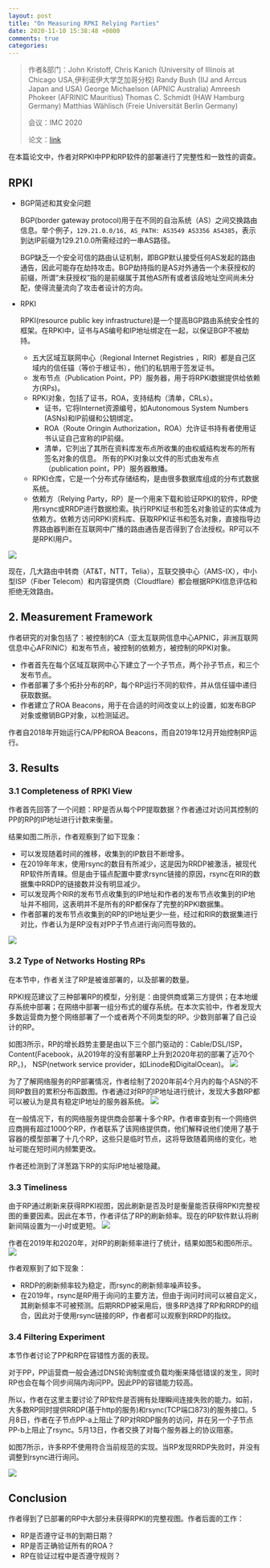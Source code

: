 ```yaml
---
layout: post
title: "On Measuring RPKI Relying Parties"
date: 2020-11-10 15:38:48 +0800
comments: true
categories: 
---
```


> 作者&部门：John Kristoff, Chris Kanich (University of Illinois at Chicago USA,伊利诺伊大学芝加哥分校)
> Randy Bush (IIJ and Arrcus Japan and USA)
> George Michaelson (APNIC Australia)
> Amreesh Phokeer (AFRINIC Mauritius)
> Thomas C. Schmidt (HAW Hamburg Germany)
> Matthias Wählisch (Freie Universität Berlin Germany)
> 
> 会议：IMC 2020
> 
> 论文：[link](https://dl.acm.org/doi/pdf/10.1145/3419394.3423622)

在本篇论文中，作者对RPKI中PP和RP软件的部署进行了完整性和一致性的调查。

<!-- more -->

## RPKI

- BGP简述和其安全问题

    BGP(border gateway protocol)用于在不同的自治系统（AS）之间交换路由信息。举个例子，`129.21.0.0/16, AS_PATH: AS3549 AS3356 AS4385`，表示到达IP前缀为129.21.0.0所需经过的一串AS路径。

    BGP缺乏一个安全可信的路由认证机制，即BGP默认接受任何AS发起的路由通告，因此可能存在劫持攻击。BGP劫持指的是AS对外通告一个未获授权的前缀，所谓“未获授权”指的是前缀属于其他AS所有或者该段地址空间尚未分配，使得流量流向了攻击者设计的方向。

- RPKI

    RPKI(resource public key infrastructure)是一个提高BGP路由系统安全性的框架。在RPKI中，证书与AS编号和IP地址绑定在一起，以保证BGP不被劫持。

    - 五大区域互联网中心（Regional Internet Registries ，RIR）都是自己区域内的信任锚（等价于根证书），他们的私钥用于签发证书。
    - 发布节点（Publication Point，PP）服务器，用于将RPKI数据提供给依赖方(RPs)。
    - RPKI对象，包括了证书，ROA，支持结构（清单，CRLs）。
        - 证书，它将Internet资源编号，如Autonomous System Numbers (ASNs)和IP前缀和公钥绑定。
        - ROA（Route Oringin Authorization，ROA）允许证书持有者使用证书认证自己宣称的IP前缀。
        - 清单，它列出了其所在资料库发布点所收集的由权威结构发布的所有签名对象的信息。
        所有的PKI对象以文件的形式由发布点（publication point，PP）服务器散播。
    - RPKI仓库，它是一个分布式存储结构，是由很多数据库组成的分布式数据系统。
    - 依赖方（Relying Party，RP）是一个用来下载和验证RPKI的软件，RP使用rsync或RRDP进行数据检索。执行RPKI证书和签名对象验证的实体成为依赖方。依赖方访问RPKI资料库、获取RPKI证书和签名对象，直接指导边界路由器判断在互联网中广播的路由通告是否得到了合法授权。RP可以不是RPKI用户。

![](/images/2020-11-10/uploads/upload_0584de54a4c45724e5cf2cd7b539fd6d.png)

现在，几大路由中转商（AT&T，NTT，Telia），互联交换中心（AMS-IX），中小型ISP（Fiber Telecom）和内容提供商（Cloudflare）都会根据RPKI信息评估和拒绝无效路由。

## 2. Measurement Framework
作者研究的对象包括了：被控制的CA（亚太互联网信息中心APNIC，非洲互联网信息中心AFRINIC）和发布节点，被控制的依赖方，被控制的RPKI对象。

- 作者首先在每个区域互联网中心下建立了一个子节点，两个孙子节点，和三个发布节点。
- 作者部署了多个拓扑分布的RP，每个RP运行不同的软件，并从信任锚中递归获取数据。
- 作者建立了ROA Beacons，用于在合适的时间改变以上的设置，如发布BGP对象或撤销BGP对象，以检测延迟。

作者自2018年开始运行CA/PP和ROA Beacons，而自2019年12月开始控制RP运行。

## 3. Results

### 3.1 Completeness of RPKI View

作者首先回答了一个问题：RP是否从每个PP提取数据？作者通过对访问其控制的PP的RP的IP地址进行计数来衡量。

结果如图二所示，作者观察到了如下现象：
 - 可以发现随着时间的推移，收集到的IP数目不断增多。
 - 在2019年年末，使用rsync的数目有所减少，这是因为RRDP被激活，被现代RP软件所青睐。但是由于锚点配置中要求rsync链接的原因，rsync在RIR的数据集中RRDP的链接数并没有明显减少。
 - 可以发现两个RIR的发布节点收集到的IP地址和作者的发布节点收集到的IP地址并不相同，这表明并不是所有的RP都保存了完整的RPKI数据集。
 - 作者部署的发布节点收集到的RP的IP地址更少一些，经过和RIR的数据集进行对比，作者认为是RP没有对PP子节点进行询问而导致的。

![](/images/2020-11-10/uploads/upload_1980dca357022701525187dfee1d889a.png)


### 3.2 Type of Networks Hosting RPs

在本节中，作者关注了RP是被谁部署的，以及部署的数量。

RPKI规范建议了三种部署RP的模型，分别是：由提供商或第三方提供；在本地缓存系统中部署；在网络中部署一组分布式的缓存系统。在本次实验中，作者发现大多数运营商为整个网络部署了一个或者两个不同类型的RP。少数则部署了自己设计的RP。

如图3所示，RP的增长趋势主要是由以下三个部门驱动的：Cable/DSL/ISP，Content(Facebook，从2019年的没有部署RP上升到2020年初的部署了近70个RP。)， NSP(network service provider，如Linode和DigitalOcean)。
![](/images/2020-11-10/uploads/upload_0f33c61569b1279a71346197b035f71f.png)


为了了解网络服务的RP部署情况，作者绘制了2020年前4个月内的每个ASN的不同RP数目的累积分布函数图。作者通过对RP的IP地址进行统计，发现大多数RP都可以被认为是具有稳定IP地址的服务器系统。
![](/images/2020-11-10/uploads/upload_b019f34a024bb4cddf285afffb2c9d88.png)


在一般情况下，有的网络服务提供商会部署十多个RP。作者审查到有一个网络供应商拥有超过1000个RP，作者联系了该网络提供商，他们解释说他们使用了基于容器的模型部署了十几个RP，这些只是临时节点，这将导致随着网络的变化，地址可能在短时间内频繁更改。

作者还检测到了洋葱路下RP的实际IP地址被隐藏。

### 3.3 Timeliness

由于RP通过刷新来获得RPKI视图，因此刷新是否及时是衡量能否获得RPKI完整视图的重要因素。因此在本节，作者评估了RP的刷新频率。现在的RP软件默认将刷新间隔设置为一小时或更短。
![](/images/2020-11-10/uploads/upload_f342d25533eaeff33ef3de5ff6402941.png)

作者在2019年和2020年，对RP的刷新频率进行了统计，结果如图5和图6所示。
![](/images/2020-11-10/uploads/upload_470ba9b2bf406090a95bf706ec638e71.png)

作者观察到了如下现象：
- RRDP的刷新频率较为稳定，而rsync的刷新频率噪声较多。
- 在2019年，rsync是RP用于询问的主要方法，但由于询问时间可以被自定义，其刷新频率不可被预测。后期RRDP被采用后，很多RP选择了RP和RRDP的组合，因此对于使用rsync链接的RP，作者都可以观察到RRDP的指纹。


### 3.4 Filtering Experiment
本节作者讨论了PP和RP在容错性方面的表现。

对于PP，PP运营商一般会通过DNS轮询制度或负载均衡来降低错误的发生，同时RP也会在每个同步间隔内询问PP。因此PP的容错能力较高。

所以，作者在这里主要讨论了RP软件是否拥有处理瞬间连接失败的能力。如前，大多数RP同时提供RRDP(基于http的服务)和rsync(TCP端口873)的服务接口。5月8日，作者在子节点PP-a上阻止了RP对RRDP服务的访问，并在另一个子节点PP-b上阻止了rsync。5月13日，作者交换了对每个服务器上的协议阻塞。

如图7所示，许多RP不使用符合当前规范的实现。当RP发现RRDP失败时，并没有调整到rsync进行询问。

![](/images/2020-11-10/uploads/upload_beecc00666a983a05703fd031bf3ad9a.png)

## Conclusion
作者得到了已部署的RP中大部分未获得RPKI的完整视图。作者后面的工作：
- RP是否遵守证书的到期日期？
- RP是否正确验证所有的ROA？
- RP在验证过程中是否遵守规则？